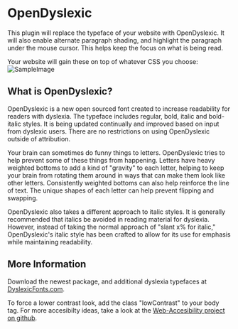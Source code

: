 OpenDyslexic
===

This plugin will replace the typeface of your website with OpenDyslexic. It will also enable alternate paragraph shading, and highlight the paragraph under the mouse cursor. This helps keep the focus on what is being read.

Your website will gain these on top of whatever CSS you choose:
![SampleImage](/images/apps/opendyslexic/sample.png)

What is OpenDyslexic?
---

OpenDyslexic is a new open sourced font created to increase readability for readers with dyslexia. The typeface includes regular, bold, italic and bold-italic styles. It is being updated continually and improved based on input from dyslexic users. There are no restrictions on using OpenDyslexic outside of attribution.

Your brain can sometimes do funny things to letters. OpenDyslexic tries to help prevent some of these things from happening. Letters have heavy weighted bottoms to add a kind of "gravity" to each letter, helping to keep your brain from rotating them around in ways that can make them look like other letters. Consistently weighted bottoms can also help reinforce the line of text. The unique shapes of each letter can help prevent flipping and swapping.

OpenDyslexic also takes a different approach to italic styles. It is generally recommended that italics be avoided in reading material for dyslexia. However, instead of taking the normal approach of "slant x% for italic," OpenDyslexic's italic style has been crafted to allow for its use for emphasis while maintaining readability.

More Information
---
Download the newest package, and additional dyslexia typefaces at [DyslexicFonts.com](http://dyslexicfonts.com).

To force a lower contrast look, add the class "lowContrast" to your body tag. For more accesibilty ideas, take a look at the [Web-Accesibility project on github](http://antijingoist.github.com/web-accessibility/).

